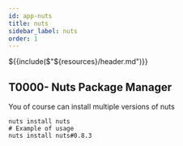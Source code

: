 ```yaml
---
id: app-nuts
title: nuts
sidebar_label: nuts
order: 1
---
```


${{include($"${resources}/header.md")}}

## T0000- Nuts Package Manager
You of course can install multiple versions of nuts 
```
nuts install nuts
# Example of usage
nuts install nuts#0.8.3
```

